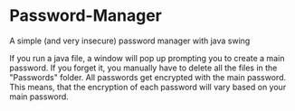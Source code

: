 # Password-Manager
A simple (and very insecure) password manager with java swing

If you run a java file, a window will pop up prompting you to create a main password. If you forget it, you manually have to delete all the files in the "Passwords" folder.
All passwords get encrypted with the main password. This means, that the encryption of each password will vary based on your main password.